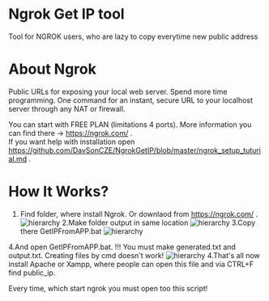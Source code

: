 # Ngrok Get IP tool
Tool for NGROK users, who are lazy to copy everytime new public address

# About Ngrok
Public URLs for exposing your local web server.
Spend more time programming. One command for an instant, secure URL to your localhost server through any NAT or firewall.

You can start with FREE PLAN (limitations 4 ports). More information you can find there -> https://ngrok.com/ . <br>
If you want help with installation open https://github.com/DavSonCZE/NgrokGetIP/blob/master/ngrok_setup_tuturial.md .

# How It Works?
1. Find folder, where install Ngrok. Or downlaod from https://ngrok.com/ .
![hierarchy](https://user-images.githubusercontent.com/40635601/83966430-7f384900-a8ba-11ea-93d2-7b3e76a3cf07.png)
2.Make folder output in same location
![hierarchy](https://user-images.githubusercontent.com/40635601/83966477-b9094f80-a8ba-11ea-9192-4262c9e03fb3.png)
3.Copy there GetIPFromAPP.bat
![hierarchy](https://user-images.githubusercontent.com/40635601/83966513-e1914980-a8ba-11ea-99b1-536a372e5a8a.png)

4.And open GetIPFromAPP.bat. !!! You must make generated.txt and output.txt. Creating files by cmd doesn't work!
![hierarchy](https://user-images.githubusercontent.com/40635601/83966640-99265b80-a8bb-11ea-874d-23ef5538fb9a.png)
4.That's all now install Apache or Xampp, where people can open this file and via CTRL+F find public_ip. 

Every time, which start ngrok you must open too this script!
